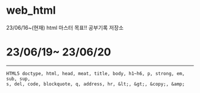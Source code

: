 # web_html
23/06/16~(현재) html 마스터 목표!! 공부기록 저장소

# 23/06/19~ 23/06/20
--------------------------------
```
HTML5 doctype, html, head, meat, title, body, h1~h6, p, strong, em, sub, sup, 
s, del, code, blockquote, q, address, hr, &lt;, &gt;, &copy;, &amp;

